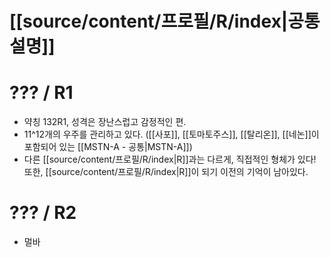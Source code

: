 # [[source/content/프로필/R/index|공통 설명]]
# ??? / R1
- 약칭 132R1, 성격은 장난스럽고 감정적인 편. 
- 11^12개의 우주를 관리하고 있다. ([[사포]], [[토마토주스]], [[탈리온]], [[네논]]이 포함되어 있는 [[MSTN-A - 공통|MSTN-A]])
- 다른 [[source/content/프로필/R/index|R]]과는 다르게, 직접적인 형체가 있다! 또한, [[source/content/프로필/R/index|R]]이 되기 이전의 기억이 남아있다.
# ??? / R2 
- 멀바